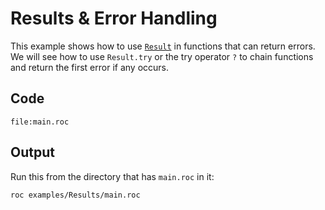 # Results & Error Handling

This example shows how to use [`Result`](https://www.roc-lang.org/builtins/Result) in functions that can return errors. We will see how to use `Result.try` or the try operator `?` to chain functions and return the first error if any occurs.

## Code

```roc
file:main.roc
```

## Output

Run this from the directory that has `main.roc` in it:

```sh
roc examples/Results/main.roc
```
